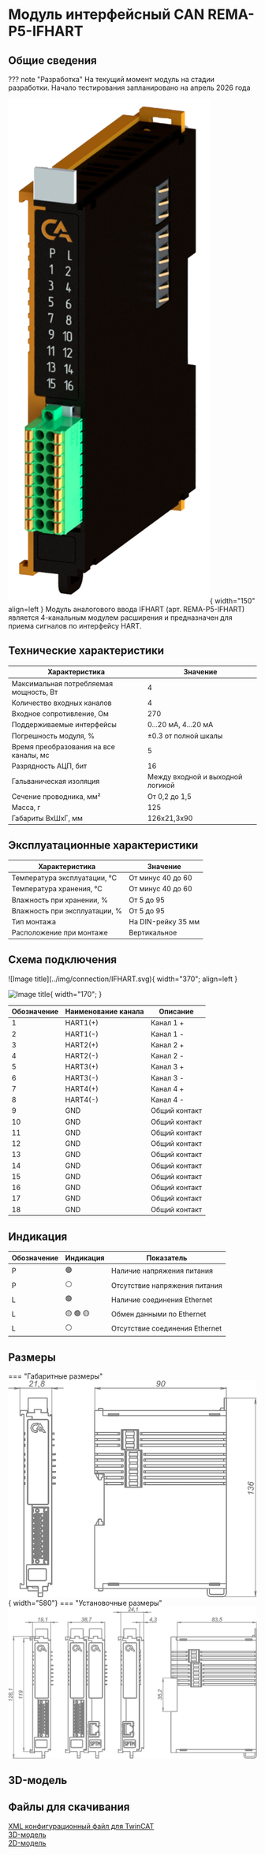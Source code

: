 # Модуль интерфейсный CAN REMA-P5-IFHART

## Общие сведения

??? note "Разработка"
    На текущий момент модуль на стадии разработки. Начало тестирования запланировано на апрель 2026 года
<div class="grid cards" markdown>

![Image title](../img/modules/IFHART.png){ width="150" align=left  }
Модуль аналогового ввода IFHART (арт. REMA-P5-IFHART) является 4-канальным модулем расширения и предназначен для приема сигналов по интерфейсу HART.
</div>
 
## Технические характеристики 
| Характеристика                          | Значение                          |
|-----------------------------------------|-----------------------------------|
| Максимальная потребляемая мощность, Вт  | 4                                 |
| Количество входных каналов              | 4                                 |
| Входное сопротивление, Ом               | 270                               |
| Поддерживаемые интерфейсы               | 0...20 мА, 4...20 мА              |
| Погрешность модуля, %                   | ±0.3 от полной шкалы              |
| Время преобразования на все каналы, мс  | 5                                 |
| Разрядность АЦП, бит                    | 16                                |
| Гальваническая изоляция                 | Между входной и выходной логикой  |
| Сечение проводника, мм²                 | От 0,2 до 1,5                     |
| Масса, г                                | 125                               |
| Габариты ВхШхГ, мм                      | 126х21,3х90                       |

## Эксплуатационные характеристики
| Характеристика                   | Значение           |
| -------------------------------- | -                  |
| Температура эксплуатации, °С     | От минус 40 до 60  |
| Температура хранения, °С         | От минус 40 до 60  |
| Влажность при хранении, %	       | От 5 до 95         |
| Влажность при эксплуатации, %    | От 5 до 95         |
| Тип монтажа                      | На DIN-рейку 35 мм |
| Расположение при монтаже         | Вертикальное       |

## Схема подключения

<div class="grid cards" markdown>
![Image title](../img/connection/IFHART.svg){ width="370"; align=left  }

![Image title](../img/connection/connector_18pin.png){ width="170";  }
</div>

| Обозначение | Наименование канала | Описание      |
|-------------|---------------------|---------------|
| 1           | HART1(+)            | Канал 1 +     |
| 2           | HART1(-)            | Канал 1 -     |
| 3           | HART2(+)            | Канал 2 +     |
| 4           | HART2(-)            | Канал 2 -     |
| 5           | HART3(+)            | Канал 3 +     |
| 6           | HART3(-)            | Канал 3 -     |
| 7           | HART4(+)            | Канал 4 +     |
| 8           | HART4(-)            | Канал 4 -     |
| 9           | GND                 | Общий контакт |
| 10          | GND                 | Общий контакт |
| 11          | GND                 | Общий контакт |
| 12          | GND                 | Общий контакт |
| 13          | GND                 | Общий контакт |
| 14          | GND                 | Общий контакт |
| 15          | GND                 | Общий контакт |
| 16          | GND                 | Общий контакт |
| 17          | GND                 | Общий контакт |
| 18          | GND                 | Общий контакт |

## Индикация
| Обозначение | Индикация | Показатель |
|------------------|----------------------|---------------------------------------|
| P | :green_circle:| Наличие напряжения питания |
| P | :white_circle:| Отсутствие напряжения питания |
| L | :green_circle:| Наличие соединения Ethernet |
| L | :yellow_circle: :green_circle: :yellow_circle: | Обмен данными по Ethernet |
| L | :white_circle:| Отсутствие соединения Ethernet|

## Размеры
=== "Габаритные размеры" 
    ![Image title](../img/dimensions/overall_dimensions_extensions.png){ width="580"}
=== "Установочные размеры"
    ![alt text](../img/dimensions/installation_dimensions.png) 

## 3D-модель
<model-viewer src="https://manual.saplc.ru//img/3d/DI.glb"
alt="3D Model"
auto-rotate
camera-controls
poster="https://manual.saplc.ru/img/3d/posterDI.webp"
camera-orbit="160deg 75deg 348m"
field-of-view="30deg"
exposure="0.5"
style="width: 100%; height: 500px;">
</model-viewer>


## Файлы для скачивания
<a href="/downloads/IPCSA_OG.xml" download>XML конфигурационный файл для TwinCAT</a>    
<a href="/downloads/Module 18-pin.step" download>3D-модель</a>   
<a href="/downloads/Module 18-pin.dwg" download>2D-модель</a>    